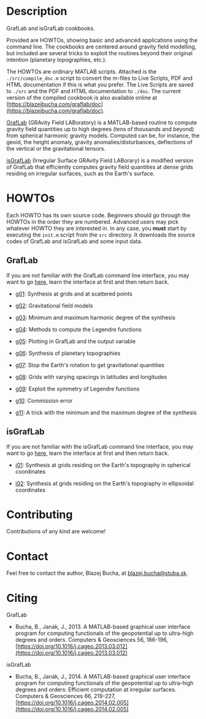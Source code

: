 # Description

GrafLab and isGrafLab cookbooks.


Provided are HOWTOs, showing basic and advanced applications using the command
line.  The cookbooks are centered around gravity field modelling, but included
are several tricks to exploit the routines beyond their original intention
(planetary topographies, etc.).


The HOWTOs are ordinary MATLAB scripts.  Attached is the `./src/compile_doc.m`
script to convert the m-files to Live Scripts, PDF and HTML documentation if
this is what you prefer.  The Live Scripts are saved to `./src` and the PDF and
HTML documentation to `./doc`.  The current version of the compiled cookbook is
also available online at
[https://blazejbucha.com/graflab/doc](https://blazejbucha.com/graflab/doc).


[GrafLab](https://blazejbucha.com/#GrafLab) (GRAvity Field LABoratory) is
a MATLAB-based routine to compute gravity field quantities up to high degrees
(tens of thousands and beyond) from spherical harmonic gravity models.
Computed can be, for instance, the geoid, the height anomaly, gravity
anomalies/disturbances, deflections of the vertical or the gravitational
tensors.


[isGrafLab](https://blazejbucha.com/#isGrafLab) (Irregular Surface GRAvity
Field LABorary) is a modified version of GrafLab that efficiently computes
gravity field quantities at dense grids residing on irregular surfaces, such as
the Earth's surface.


# HOWTOs

Each HOWTO has its own source code.  Beginners should go through the HOWTOs in
the order they are numbered.  Advanced users may pick whatever HOWTO they are
interested in.  In any case, you **must** start by executing the `init.m`
script from the `src` directory.  It downloads the source codes of GrafLab and
isGrafLab and some input data.


## GrafLab

If you are not familiar with the GrafLab command line interface, you may want
to go [here](doc/graflab.md), learn the interface at first and then return
back.

* [g01](src/howto_g01.m): Synthesis at grids and at scattered points

* [g02](src/howto_g02.m): Gravitational field models

* [g03](src/howto_g03.m): Minimum and maximum harmonic degree of the
  synthesis

* [g04](src/howto_g04.m): Methods to compute the Legendre functions

* [g05](src/howto_g05.m): Plotting in GrafLab and the output variable

* [g06](src/howto_g06.m): Synthesis of planetary topographies

* [g07](src/howto_g07.m): Stop the Earth's rotation to get gravitational
  quantities

* [g08](src/howto_g08.m): Grids with varying spacings in latitudes and
  longitudes

* [g09](src/howto_g09.m): Exploit the symmetry of Legendre functions

* [g10](src/howto_g10.m): Commission error

* [g11](src/howto_g11.m): A trick with the minimum and the maximum degree of
  the synthesis



## isGrafLab

If you are not familiar with the isGrafLab command line interface, you may want
to go [here](doc/isgraflab.md), learn the interface at first and then return
back.

* [i01](src/howto_i01.m): Synthesis at grids residing on the Earth's topography
  in spherical coordinates

* [i02](src/howto_i02.m): Synthesis at grids residing on the Earth's topography
  in ellipsoidal coordinates




# Contributing

Contributions of any kind are welcome!






# Contact

Feel free to contact the author, Blazej Bucha, at blazej.bucha@stuba.sk.






# Citing

GrafLab

* Bucha, B., Janák, J., 2013.  A MATLAB-based graphical user interface program
  for computing functionals of the geopotential up to ultra-high degrees and
  orders.  Computers & Geosciences 56, 186-196,
  [https://doi.org/10.1016/j.cageo.2013.03.012](https://doi.org/10.1016/j.cageo.2013.03.012)

isGrafLab

* Bucha, B., Janák, J., 2014.  A MATLAB-based graphical user interface program
  for computing functionals of the geopotential up to ultra-high degrees and
  orders: Efficient computation at irregular surfaces.  Computers & Geosciences
  66, 219-227,
  [https://doi.org/10.1016/j.cageo.2014.02.005](https://doi.org/10.1016/j.cageo.2014.02.005)
